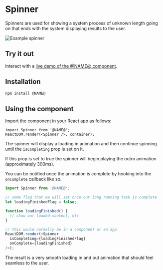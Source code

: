 # Spinner

Spinners are used for showing a system process of unknown length going on that ends with the system displaying results to the user.

![Example spinner](http://i.imgur.com/jd0JSly.gif)

## Try it out

Interact with a [live demo of the @NAME@ component](https://aui-cdn.atlassian.com/atlaskit/stories/@NAME@/@VERSION@/).

## Installation

```sh
npm install @NAME@
```

## Using the component

Import the component in your React app as follows:

```
import Spinner from '@NAME@';
ReactDOM.render(<Spinner />, container);
```

The spinner will display a loading in animation and then continue spinning until the `isCompleting` prop is set on it.

If this prop is set to true the spinner will begin playing the outro animation (approximately 300ms).

You can be notified once the animation is complete by hooking into the `onComplete` callback like so.

```js
import Spinner from '@NAME@';

// some flag that we will set once our long running task is complete
let loadingFinishedFlag = false;

function loadingFinished() {
  // show our loaded content, etc
}

// this would normally be in a component or an app
ReactDOM.render(<Spinner
  isCompleting={loadingFinishedFlag}
  onComplete={loadingFinished}
/>);
```

The result is a very smooth loading in and out animation that should feel seamless to the user.
